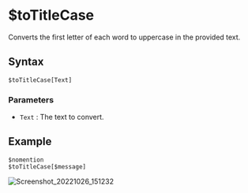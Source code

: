 # $toTitleCase
Converts the first letter of each word to uppercase in the provided text.

## Syntax
```
$toTitleCase[Text]
```

### Parameters
- `Text` : The text to convert.

## Example
```
$nomention
$toTitleCase[$message]
```
![Screenshot_20221026_151232](https://user-images.githubusercontent.com/95774950/197995207-d7e45a80-88a8-4daa-918e-810efd84ce45.png)
